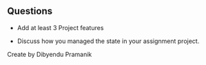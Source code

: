 ##  Questions

- Add at least 3 Project features 


- Discuss how you managed the state in your assignment project.

Create by Dibyendu Pramanik